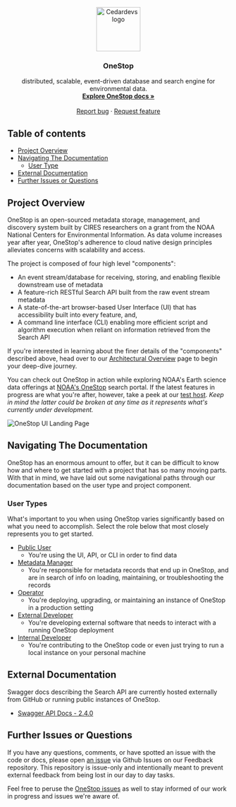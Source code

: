 <p align="center">
  <a href="https://cedardevs.github.io/onestop/">
    <img src="images/cedar_devs_logo.png" alt="Cedardevs logo" width="100" height="100">
  </a>
</p>
<h3 align="center">OneStop</h3>

<p align="center">
  distributed, scalable, event-driven database and search engine for environmental data.
  <br>
  <a href="https://cedardevs.github.io/onestop/"><strong>Explore OneStop docs »</strong></a>
  <br>
  <br>
  <a href="https://github.com/cedardevs/feedback/issues/new?template=bug.md">Report bug</a>
  ·
  <a href="https://github.com/cedardevs/feedback/issues/new?template=feature.md&labels=feature">Request feature</a>
</p>

## Table of contents

- [Project Overview](#project-overview)
- [Navigating The Documentation](#navigating-the-documentation)
  - [User Type](#user-types)
- [External Documentation](#external-documentation)
- [Further Issues or Questions](#further-issues-or-questions)

## Project Overview
OneStop is an open-sourced metadata storage, management, and discovery system built by CIRES researchers on a grant from the NOAA National Centers for Environmental Information. As data volume increases year after year, OneStop's adherence to cloud native design principles alleviates concerns with scalability and access.

The project is composed of four high level "components":
* An event stream/database for receiving, storing, and enabling flexible downstream use of metadata
* A feature-rich RESTful Search API built from the raw event stream metadata
* A state-of-the-art browser-based User Interface (UI) that has accessibility built into every feature, and,
* A command line interface (CLI) enabling more efficient script and algorithm execution when reliant on information retrieved from the Search API

If you're interested in learning about the finer details of the "components" described above, head over to our [Architectural Overview](api/architectural-overview.md) page to begin your deep-dive journey.

You can check out OneStop in action while exploring NOAA's Earth science data offerings at [NOAA's OneStop](https://data.noaa.gov/onestop/) search portal. If the latest features in progress are what you're after, however, take a peek at our [test host](https://sciapps.colorado.edu/onestop/). *Keep in mind the latter could be broken at any time as it represents what's currently under development.*

![OneStop UI Landing Page](images/onestop-landing-page.png)



## Navigating The Documentation
OneStop has an enormous amount to offer, but it can be difficult to know how and where to get started with a project that has so many moving parts.  With that in mind, we have laid out some navigational paths through our documentation based on the user type and project component.

### User Types
What's important to you when using OneStop varies significantly based on what you need to accomplish. Select the role below that most closely represents you to get started.
* [Public User](public-user)
  * You're using the UI, API, or CLI in order to find data
* [Metadata Manager](metadata-manager/)
  * You're responsible for metadata records that end up in OneStop, and are in search of info on loading, maintaining, or troubleshooting the records
* [Operator](operator)
  * You're deploying, upgrading, or maintaining an instance of OneStop in a production setting
* [External Developer](external-developer)
  * You're developing external software that needs to interact with a running OneStop deployment
* [Internal Developer](developer)
  * You're contributing to the OneStop code or even just trying to run a local instance on your personal machine


## External Documentation
Swagger docs describing the Search API are currently hosted externally from GitHub or running public instances of OneStop.
* [Swagger API Docs - 2.4.0](https://app.swaggerhub.com/apis/cedarbot/OneStop/2.4.0)

## Further Issues or Questions
If you have any questions, comments, or have spotted an issue with the code or docs, please open [an issue](https://github.com/cedardevs/feedback/issues) via Github Issues on our Feedback repository. This repository is issue-only and intentionally meant to prevent external feedback from being lost in our day to day tasks.

Feel free to peruse the [OneStop issues](https://github.com/cedardevs/onestop/issues) as well to stay informed of our work in progress and issues we're aware of.
